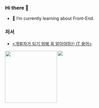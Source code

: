 ### Hi there 👋

- 🌱 I’m currently learning about Front-End.


### 저서
- [<개발자가 되기 위해 꼭 알아야하는 IT 용어>](https://www.aladin.co.kr/shop/wproduct.aspx?ItemId=295246586)

<!-- <a href="https://github.com/YuriKwon/github-profile-trophy"><h2>🏆 Github Profile Trophy</h2></a>
<a href="https://github.com/YuriKwon/github-profile-trophy">
  <img width=800 src="https://github-profile-trophy.vercel.app/?username=YuriKwon&column=8&theme=gruvbox&no-frame=true"/>
</a>
 -->
<!-- --- -->

<div>
  <img height="170" align="left" src="https://github-readme-stats.vercel.app/api?username=YuriKwon&count_private=true&show_icons=true&theme=radical&include_all_commits=true" />
  <img src="http://mazassumnida.wtf/api/v2/generate_badge?boj=jiyusu99">
  <!--   <img src="https://github-readme-stats.vercel.app/api/top-langs/?username=YuriKwon&layout=compact" /> -->
</div>

<!-- [![Readme Card](https://github-readme-stats.vercel.app/api/pin/?username=YuriKwon&repo=TIL)](https://github.com/YuriKwon/github-readme-stats) -->

<!--
**YuriKwon/YuriKwon** is a ✨ _special_ ✨ repository because its `README.md` (this file) appears on your GitHub profile.

Here are some ideas to get you started:

- 🔭 I’m currently working on ...
- 🌱 I’m currently learning ...
- 👯 I’m looking to collaborate on ...
- 🤔 I’m looking for help with ...
- 💬 Ask me about ...
- 📫 How to reach me: ...
- 😄 Pronouns: ...
- ⚡ Fun fact: ...
-->

<!-- [![Anurag's GitHub stats](https://github-readme-stats.vercel.app/api?username=YuriKwon)](https://github.com/YuriKwon/github-readme-stats) -->
